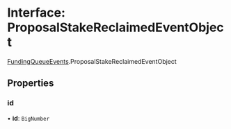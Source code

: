 # Interface: ProposalStakeReclaimedEventObject

[FundingQueueEvents](../modules/FundingQueueEvents.md).ProposalStakeReclaimedEventObject

## Properties

### id

• **id**: `BigNumber`
